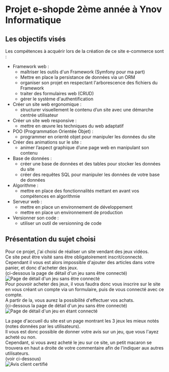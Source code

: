 # Projet e-shopde 2ème année à Ynov Informatique

## Les objectifs visés

Les compétences à acquérir lors de la création de ce site e-commerce sont :  

- Framework web :
    + maîtriser les outils d'un Framework (Symfony pour ma part)
    + Mettre en place la persistance de données via un ORM
    + organiser son projet en respectant l'arborescence des fichiers du Framework
    + traiter des formulaires web (CRUD)
    + gérer le système d'authentification
- Créer un site web ergonomique :
    + structurer visuellement le contenu d’un site avec une démarche centrée utilisateur
- Créer un site web responsive :
    + mettre en œuvre les techniques du web adaptatif
- POO (Programmation Orientée Objet) :
    + programmer en orienté objet pour manipuler les données du site
- Créer des animations sur le site :
    + animer l’aspect graphique d’une page web en manipulant son contenu
- Base de données :
    + créer une base de données et des tables pour stocker les données du site
    + créer des requêtes SQL pour manipuler les données de votre base de données 
- Algorithme :
    + mettre en place des fonctionnalités mettant en avant vos compétences en algorithmie
- Serveur web :
    + mettre en place un environnement de développement
    + mettre en place un environnement de production
- Versionner son code :
    + utiliser un outil de versionning de code


## Présentation du sujet choisi

Pour ce projet, j'ai choisi de réaliser un site vendant des jeux vidéos.  
Ce site peut être visité sans être obligatoirement inscrit/connecté. Cependant il vous est alors impossible d'ajouter des articles dans votre panier, et donc d'acheter des jeux.  
(ci-dessous la page de détail d'un jeu sans être connecté)  
![Page de détail d'un jeu sans être connecté](./screens/non_connecté.PNG)  
Pour pouvoir acheter des jeux, il vous faudra donc vous inscrire sur le site en vous créant un compte via un formulaire, puis de vous connecté avec ce compte.  
A partir de la, vous aurez la possibilité d'effectuer vos achats.  
(ci-dessous la page de détail d'un jeu sans être connecté)  
![Page de détail d'un jeu en étant connecté](./screens/connecté.PNG)  

La page d'accueil du site est un page montrant les 3 jeux les mieux notés (notes données par les utilisateurs).  
Il vous est donc possible de donner votre avis sur un jeu, que vous l'ayez acheté ou non.  
Cependant, si vous avez acheté le jeu sur ce site, un petit macaron se trouvera en haut a droite de votre commentaire afin de l'indiquer aux autres utilisateurs.  
(voir ci-dessous)  
![Avis client certifié](./screens/commentaire_certifié.png)  


